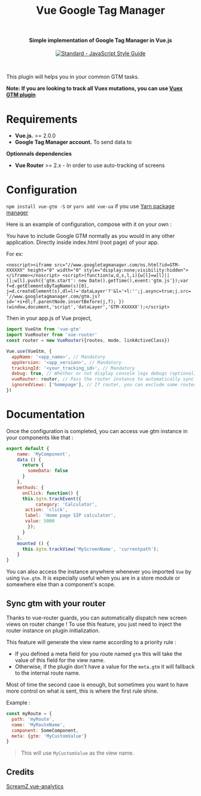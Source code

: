 <h1 align="center">
  Vue Google Tag Manager
  <br>
  <br>
</h1>

<h4 align="center">Simple implementation of Google Tag Manager in Vue.js</h4>

<p align="center">
  <a href="https://github.com/feross/standard"><img src="https://cdn.rawgit.com/feross/standard/master/badge.svg" alt="Standard - JavaScript Style Guide"></a>
</p>
<br>

This plugin will helps you in your common GTM tasks.

**Note: If you are looking to track all Vuex mutations, you can use [Vuex GTM plugin](https://gist.github.com/matt-e-king/ebdb39088c50b96bbbbe77c5bc8abb2b)**

# Requirements

- **Vue.js.** >= 2.0.0
- **Google Tag Manager account.** To send data to

**Optionnals dependencies**

- **Vue Router** >= 2.x - In order to use auto-tracking of screens


# Configuration

`npm install vue-gtm -S` or `yarn add vue-ua` if you use [Yarn package manager](https://yarnpkg.com/)

Here is an example of configuration, compose with it on your own :

You have to include Google GTM normally as you would in any other application. Directly inside index.html (root page) of your app.

For ex: 

`<noscript><iframe src="//www.googletagmanager.com/ns.html?id=GTM-XXXXXX"
	height="0" width="0" style="display:none;visibility:hidden"></iframe></noscript>
	<script>(function(w,d,s,l,i){w[l]=w[l]||[];w[l].push({'gtm.start':
	new Date().getTime(),event:'gtm.js'});var f=d.getElementsByTagName(s)[0],
	j=d.createElement(s),dl=l!='dataLayer'?'&l='+l:'';j.async=true;j.src=
	'//www.googletagmanager.com/gtm.js?id='+i+dl;f.parentNode.insertBefore(j,f);
	})(window,document,'script','dataLayer','GTM-XXXXXX');</script>`

Then in your app.js of Vue project,

```javascript
import VueGtm from 'vue-gtm'
import VueRouter from 'vue-router'
const router = new VueRouter({routes, mode, linkActiveClass})

Vue.use(VueGtm, {
  appName: '<app_name>', // Mandatory
  appVersion: '<app_version>', // Mandatory
  trackingId: '<your_tracking_id>', // Mandatory
  debug: true, // Whether or not display console logs debugs (optional)
  vueRouter: router, // Pass the router instance to automatically sync with router (optional)
  ignoredViews: ['homepage'], // If router, you can exclude some routes name (case insensitive) (optional)
})
```

# Documentation

Once the configuration is completed, you can access vue gtm instance in your components like that :

```javascript
export default {
    name: 'MyComponent',
    data () {
      return {
        someData: false
      }
    },
    methods: {
      onClick: function() {
      this.$gtm.trackEvent({
      	   category: 'Calculator',
	   action: 'click',
	   label: 'Home page SIP calculator',
	   value: 5000
      	});
      }
    },
    mounted () {
      this.$gtm.trackView('MyScreenName', 'currentpath');
    }
}
```

You can also access the instance anywhere whenever you imported `Vue` by using `Vue.gtm`. It is especially useful when you are in a store module or
somewhere else than a component's scope.

## Sync gtm with your router

Thanks to vue-router guards, you can automatically dispatch new screen views on router change !
To use this feature, you just need to inject the router instance on plugin initialization.

This feature will generate the view name according to a priority rule :
- If you defined a meta field for you route named `gtm` this will take the value of this field for the view name.
- Otherwise, if the plugin don't have a value for the `meta.gtm` it will fallback to the internal route name.

Most of time the second case is enough, but sometimes you want to have more control on what is sent, this is where the first rule shine.

Example : 
```javascript
const myRoute = {
  path: 'myRoute',
  name: 'MyRouteName',
  component: SomeComponent,
  meta: {gtm: 'MyCustomValue'}
}
```

> This will use `MyCustomValue` as the view name.

## Credits
[ScreamZ vue-analytics](https://github.com/ScreamZ/vue-analytics)

